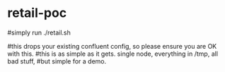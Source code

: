 # retail-poc
#simply run ./retail.sh

#this drops your existing confluent config, so please ensure you are OK with this.
#this is as simple as it gets.  single node, everything in /tmp, all bad stuff,
#but simple for a demo.

